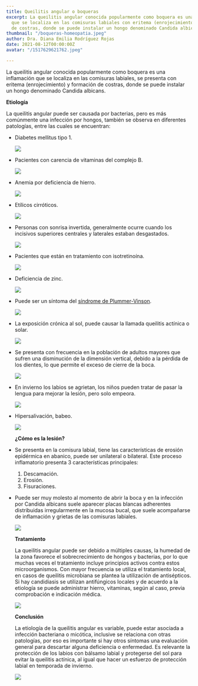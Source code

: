 ```yaml
---
title: Queilitis angular o boqueras
excerpt: La queilitis angular conocida popularmente como boquera es una inflamación
  que se localiza en las comisuras labiales con eritema (enrojecimiento) y formación
  de costras, donde se puede instalar un hongo denominado Candida albicans.
thumbnail: "/boqueras-homeopatia.jpeg"
author: Dra. Diana Emilia Rodríguez Rojas
date: 2021-08-12T00:00:00Z
avatar: "/1517629621762.jpeg"

---
```

La queilitis angular conocida popularmente como boquera es una inflamación que se localiza en las comisuras labiales, se presenta con eritema (enrojecimiento) y formación de costras, donde se puede instalar un hongo denominado Candida albicans.

**Etiología**

La queilitis angular puede ser causada por bacterias, pero es más comúnmente una infección por hongos, también se observa en diferentes patologías, entre las cuales se encuentran:

* Diabetes mellitus tipo 1.

  ![](/1-d.jpg)
* Pacientes con carencia de vitaminas del complejo B.

  ![](/vitamina-b-de-infographics-productos-que-contienen-la-norma-diaria-sintomas-deficiencia-cartel-medico-del-vector-140192212.jpeg)
* Anemia por deficiencia de hierro.

  ![](/unnamed-3.jpeg)
* Etílicos cirróticos.

  ![](/higado-con-cirrosis.jpeg)
* Personas con sonrisa invertida, generalmente ocurre cuando los incisivos superiores centrales y laterales estaban desgastados.

  ![](/sonrisa-invertida.jpeg)
* Pacientes que están en tratamiento con isotretinoína.

  ![](/isotretinoina-1.jpeg)
* Deficiencia de zinc.

  ![](/843bba72fbb4dc069941e988cc3bfe43.jpeg)
* Puede ser un síntoma del [síndrome de Plummer-Vinson](https://www.wikiwand.com/es/S%C3%ADndrome_de_Plummer-Vinson).

  ![](/cancer-esofagico-y-esofago-de-barrett-11-638.webp)
* La exposición crónica al sol, puede causar la llamada queilitis actínica o solar.

  ![](/descarga.webp)
* Se presenta con frecuencia en la población de adultos mayores que sufren una disminución de la dimensión vertical, debido a la pérdida de los dientes, lo que permite el exceso de cierre de la boca.

  ![](/banner-protesis-dentales-bogota.jpeg)
* En invierno los labios se agrietan, los niños pueden tratar de pasar la lengua para mejorar la lesión, pero solo empeora.

  ![](/achenseewinter05.jpeg)
* Hipersalivación, babeo.

  ![](/descarga-2.jpeg)

  **¿Cómo es la lesión?**
* Se presenta en la comisura labial, tiene las características de erosión epidérmica en abanico, puede ser unilateral o bilateral. Este proceso inflamatorio presenta 3 características principales:
  1. Descamación.
  2. Erosión.
  3. Fisuraciones.
* Puede ser muy molesto al momento de abrir la boca y en la infección por Candida albicans suele aparecer placas blancas adherentes distribuidas irregularmente en la mucosa bucal, que suele acompañarse de inflamación y grietas de las comisuras labiales.

  ![](/5fa52ec6ac26c.jpeg)

  **Tratamiento**

  La queilitis angular puede ser debido a múltiples causas, la humedad de la zona favorece el sobrecrecimiento de hongos y bacterias, por lo que muchas veces el tratamiento incluye principios activos contra estos microorganismos. Con mayor frecuencia se utiliza el tratamiento local, en casos de queilitis microbiana se plantea la utilización de antisépticos. Si hay candidiasis se utilizan antifúngicos locales y de acuerdo a la etiología se puede administrar hierro, vitaminas, según al caso, previa comprobación e indicación médica.

  ![](/199203-nistatina-100000-ui-unguento-15-gr.jpeg)

  **Conclusión**

  La etiología de la queilitis angular es variable, puede estar asociada a infección bacteriana o micótica, inclusive se relaciona con otras patologías, por eso es importante si hay otros síntomas una evaluación general para descartar alguna deficiencia o enfermedad. Es relevante la protección de los labios con bálsamo labial y protegerse del sol para evitar la queilitis actínica, al igual que hacer un esfuerzo de protección labial en temporada de invierno.

  ![](/lip-balm-benefits-header.jpeg)